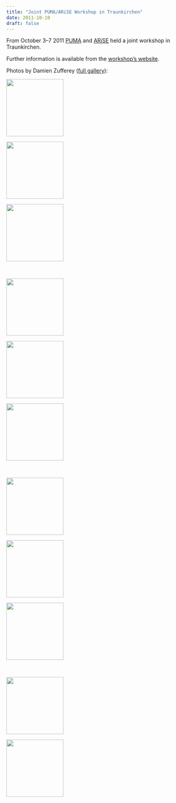 ```yaml
---
title: "Joint PUMA/ARiSE Workshop in Traunkirchen"
date: 2011-10-10
draft: false
---
```

<p>From October 3–7 2011 <a href="http://puma.in.tum.de/" target="_blank">PUMA</a> and <a href="http://arise.or.at/" target="_blank">ARiSE</a> held a joint workshop in Traunkirchen.</p>
<p>Further information is available from the <a href="http://puma.in.tum.de/wiki/Traunkirchen_2011" target="_blank">workshop’s website</a>.</p>
<p>Photos by Damien Zufferey (<a href="http://pub.ist.ac.at/~zufferey/photo/Rise_Puma_2011_Traunkirchen/" target="_blank">full gallery</a>):</p>
<style type="text/css"><![CDATA[
			#gallery-1 {
				margin: auto;
			}
			#gallery-1 .gallery-item {
				float: left;
				margin-top: 10px;
				text-align: center;
				width: 33%;
			}
			#gallery-1 img {
				border: 2px solid #cfcfcf;
			}
			#gallery-1 .gallery-caption {
				margin-left: 0;
			}
			/* see gallery_shortcode() in wp-includes/media.php */
		]]></style>
<div id="gallery-1" class="gallery galleryid-462 gallery-columns-3 gallery-size-thumbnail"><dl class="gallery-item">
			<dt class="gallery-icon landscape">
				<a href="https://forsyte.at/2011/10/joint-pumaarise-workshop-in-traunkirchen/img-13/" rel="gallery-600"><img width="150" height="150" src="https://forsyte.at/wp-content/uploads/2011/10/img-13-150x150.jpg" class="attachment-thumbnail size-thumbnail" alt="" loading="lazy"/></a>
			</dt></dl><dl class="gallery-item">
			<dt class="gallery-icon landscape">
				<a href="https://forsyte.at/2011/10/joint-pumaarise-workshop-in-traunkirchen/img-19/" rel="gallery-601"><img width="150" height="150" src="https://forsyte.at/wp-content/uploads/2011/10/img-19-150x150.jpg" class="attachment-thumbnail size-thumbnail" alt="" loading="lazy"/></a>
			</dt></dl><dl class="gallery-item">
			<dt class="gallery-icon landscape">
				<a href="https://forsyte.at/2011/10/joint-pumaarise-workshop-in-traunkirchen/img-23/" rel="gallery-603"><img width="150" height="150" src="https://forsyte.at/wp-content/uploads/2011/10/img-23-150x150.jpg" class="attachment-thumbnail size-thumbnail" alt="" loading="lazy"/></a>
			</dt></dl><br style="clear: both"/><dl class="gallery-item">
			<dt class="gallery-icon landscape">
				<a href="https://forsyte.at/2011/10/joint-pumaarise-workshop-in-traunkirchen/img-24/" rel="gallery-605"><img width="150" height="150" src="https://forsyte.at/wp-content/uploads/2011/10/img-24-150x150.jpg" class="attachment-thumbnail size-thumbnail" alt="" loading="lazy"/></a>
			</dt></dl><dl class="gallery-item">
			<dt class="gallery-icon portrait">
				<a href="https://forsyte.at/2011/10/joint-pumaarise-workshop-in-traunkirchen/img-32/" rel="gallery-604"><img width="150" height="150" src="https://forsyte.at/wp-content/uploads/2011/10/img-32-150x150.jpg" class="attachment-thumbnail size-thumbnail" alt="" loading="lazy"/></a>
			</dt></dl><dl class="gallery-item">
			<dt class="gallery-icon portrait">
				<a href="https://forsyte.at/2011/10/joint-pumaarise-workshop-in-traunkirchen/img-46/" rel="gallery-598"><img width="150" height="150" src="https://forsyte.at/wp-content/uploads/2011/10/img-46-150x150.jpg" class="attachment-thumbnail size-thumbnail" alt="" loading="lazy"/></a>
			</dt></dl><br style="clear: both"/><dl class="gallery-item">
			<dt class="gallery-icon landscape">
				<a href="https://forsyte.at/2011/10/joint-pumaarise-workshop-in-traunkirchen/img-48/" rel="gallery-594"><img width="150" height="150" src="https://forsyte.at/wp-content/uploads/2011/10/img-48-150x150.jpg" class="attachment-thumbnail size-thumbnail" alt="" loading="lazy"/></a>
			</dt></dl><dl class="gallery-item">
			<dt class="gallery-icon landscape">
				<a href="https://forsyte.at/2011/10/joint-pumaarise-workshop-in-traunkirchen/img-54/" rel="gallery-596"><img width="150" height="150" src="https://forsyte.at/wp-content/uploads/2011/10/img-54-150x150.jpg" class="attachment-thumbnail size-thumbnail" alt="" loading="lazy"/></a>
			</dt></dl><dl class="gallery-item">
			<dt class="gallery-icon landscape">
				<a href="https://forsyte.at/2011/10/joint-pumaarise-workshop-in-traunkirchen/img-56/" rel="gallery-597"><img width="150" height="150" src="https://forsyte.at/wp-content/uploads/2011/10/img-56-150x150.jpg" class="attachment-thumbnail size-thumbnail" alt="" loading="lazy"/></a>
			</dt></dl><br style="clear: both"/><dl class="gallery-item">
			<dt class="gallery-icon landscape">
				<a href="https://forsyte.at/2011/10/joint-pumaarise-workshop-in-traunkirchen/img-57/" rel="gallery-599"><img width="150" height="150" src="https://forsyte.at/wp-content/uploads/2011/10/img-57-150x150.jpg" class="attachment-thumbnail size-thumbnail" alt="" loading="lazy"/></a>
			</dt></dl><dl class="gallery-item">
			<dt class="gallery-icon portrait">
				<a href="https://forsyte.at/2011/10/joint-pumaarise-workshop-in-traunkirchen/img-64/" rel="gallery-595"><img width="150" height="150" src="https://forsyte.at/wp-content/uploads/2011/10/img-64-150x150.jpg" class="attachment-thumbnail size-thumbnail" alt="" loading="lazy"/></a>
			</dt></dl>
			<br style="clear: both"/>
		</div>
<div class="fix"><!----></div>
